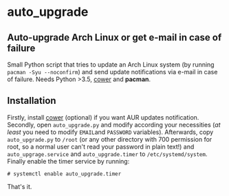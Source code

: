 auto_upgrade
=============
Auto-upgrade Arch Linux or get e-mail in case of failure
--------------------------------------------------------
Small Python script that tries to update an Arch Linux system (by running `pacman -Syu --noconfirm`) and send update notifications via e-mail in case of failure. Needs Python >3.5, [cower](https://aur.archlinux.org/packages/cower/) and **pacman**.

Installation
------------
Firstly, install [cower](https://aur.archlinux.org/packages/cower/) (optional) if you want AUR updates notification.
Secondly, open `auto_upgrade.py` and modify according your necessities (*at least* you need to modify `EMAIL`and `PASSWORD` variables).
Afterwards, copy `auto_upgrade.py` to `/root` (or any other directory with 700 permission for root, so a normal user can't read your password in plain text!) and `auto_upgrage.service` and `auto_upgrade.timer` to `/etc/systemd/system`.
Finally enable the timer service by running:
  
    # systemctl enable auto_upgrade.timer

That's it.
